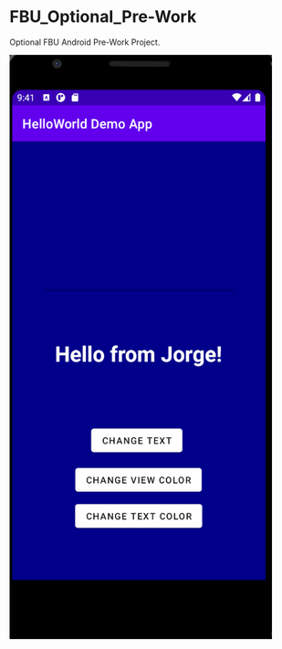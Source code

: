 # FBU_Optional_Pre-Work
Optional FBU Android Pre-Work Project.

![Alt Text](https://github.com/PrimeBIue/FBU_Optional_Pre-Work/blob/master/Assets/App_Gif.gif)
